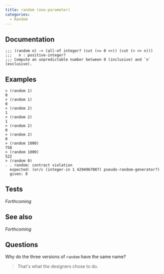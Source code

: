 ```yaml
---
title: random (one-parameter)
categories: 
  - Random
---
```

## Documentation

```
;;; (random n) -> (all-of integer? (cut (<= 0 <>)) (cut (< <> n)))
;;;   n : positive-integer?
;;; Compute an unpredictable number between 0 (inclusive) and `n` (exclusive).
```

## Examples

```
> (random 1)
0
> (random 1)
0
> (random 2)
1
> (random 2)
1
> (random 2)
0
> (random 2)
0
> (random 1000)
758
> (random 1000)
522
> (random 0)
. . random: contract violation
  expected: (or/c (integer-in 1 4294967087) pseudo-random-generator?)
  given: 0
```

## Tests

_Forthcoming_

## See also

_Forthcoming_

## Questions

Why do the three versions of `random` have the same name?

> That's what the designers chose to do.
